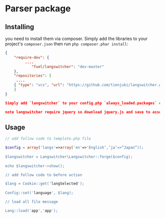 # Parser package

## Installing

you need to install them via composer.
Simply add the libraries to your project's `composer.json` then run `php composer.phar install`:

```json
{
    "require-dev": {
   	     ....
    	    "fuel/langswitcher": "dev-master"
	},
    "repositories": [
   	 ....
	{ "type": "vcs", "url": "https://github.com/tienjuki/langswitcher.git" }
    ]
}

Simply add `langswitcher` to your config.php `always_loaded.packages` config option.

note langswitcher require jquery so download jquery.js and save to assets folder
```
## Usage

```php
// add follow code to template.php file

$config = array('langs'=>array('en'=>'English’,’ja’=>”Japan”));
        
$langswitcher = Langswitcher\Langswitcher::forge($config);
        
echo $langswitcher->show();

// add follow code to before action 

$lang = Cookie::get('langSelected');
            
Config::set('language', $lang);

// load all file message

Lang::load('app','app');

```


